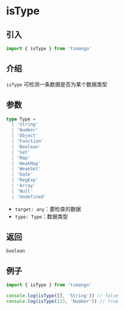 # isType

## 引入

```ts
import { isType } from 'tsmango'
```

## 介绍

`isType` 可检测一条数据是否为某个数据类型

## 参数

```ts
type Type =
  | 'String'
  | 'Number'
  | 'Object'
  | 'Function'
  | 'Boolean'
  | 'Set'
  | 'Map'
  | 'WeakMap'
  | 'WeakSet'
  | 'Date'
  | 'RegExp'
  | 'Array'
  | 'Null'
  | 'Undefined'
```

- `target: any`：要检查的数据
- `type: Type`：数据类型

## 返回

`boolean`

## 例子

```ts
import { isType } from 'tsmango'

console.log(isType([], 'String')) // false
console.log(isType(123, 'Number')) // true
```
